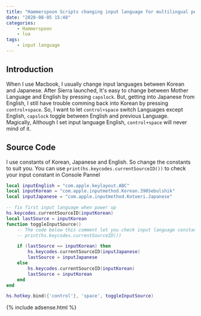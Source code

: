 ```yaml
---
title: "Hammerspoon Scripts changing input language for multilingual person"
date: "2020-08-05 15:48"
categories:
    - Hammerspoon
    - lua
tags:
    - input language
---
```


## Introduction
When I use Macbook, I usually change input languages between Korean and Japanese. After Sierra launched, It's easy to change between Mother Language and English by pressing `capslock`. But, getting into Japanese from English, I still have trouble comming back into Korean by pressing `control+space`. So, I want to let `control+space` switch Languages except English, `capslock` toggle between English and previous Language. Magically, Although I set input language English, `control+space` will never mind of it.

## Source Code
I use constants of Korean, Japanese and English. So change the constants to suit you.
You can use `print(hs.keycodes.currentSourceID())` to check your input constant in Console Pannel
```lua
local inputEnglish = "com.apple.keylayout.ABC"
local inputKorean = "com.apple.inputmethod.Korean.390Sebulshik"
local inputJapanese = "com.apple.inputmethod.Kotoeri.Japanese"

-- fix first input language when power up
hs.keycodes.currentSourceID(inputKorean)
local lastSource = inputKorean
function toggleInputSource()
	-- The code below this comment let you check input language constant
	-- print(hs.keycodes.currentSourceID())

	if (lastSource == inputKorean) then
		hs.keycodes.currentSourceID(inputJapanese)
		lastSource = inputJapanese
	else
		hs.keycodes.currentSourceID(inputKorean)
		lastSource = inputKorean
	end
end

hs.hotkey.bind({'control'}, 'space', toggleInputSource)
```

{% include adsense.html %}
